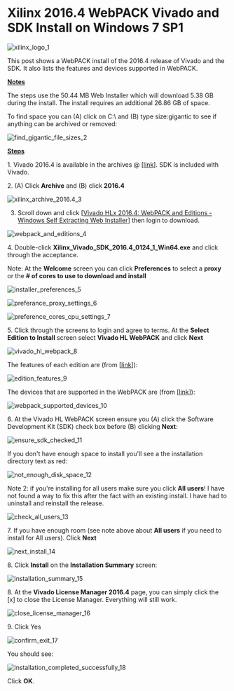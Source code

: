 # Xilinx 2016.4 WebPACK Vivado and SDK Install on Windows 7 SP1

![xilinx_logo_1](xilinx_logo_1.png)

This post shows a WebPACK install of the 2016.4 release of Vivado and the SDK. It also lists the features and devices supported in WebPACK.

**<u><span>Notes</span></u>**

The steps use the 50.44 MB Web Installer which will download 5.38 GB during the install. The install requires an additional 26.86 GB of space.

To find space you can (A) click on C:\\ and (B) type size:gigantic to see if anything can be archived or removed:

![find_gigantic_file_sizes_2](find_gigantic_file_sizes_2.png)

**<u><span>Steps</span></u>**

1\. Vivado 2016.4 is available in the archives @ \[[<u><span>link</span></u>](https://www.xilinx.com/support/download/index.html/content/xilinx/en/downloadNav/vivado-design-tools/archive.html)\]. SDK is included with Vivado.

2\. (A) Click **Archive** and (B) click **2016.4**

![xilinx_archive_2016.4_3](xilinx_archive_2016.4_3.png)

3. Scroll down and click [[Vivado HLx 2016.4: WebPACK and Editions - Windows Self Extracting Web Installer](https://www.xilinx.com/member/forms/download/xef.html?filename=Xilinx_Vivado_SDK_2016.4_0124_1_Win64.exe)] then login to download.

![webpack_and_editions_4](webpack_and_editions_4.png)

4\. Double-click **Xilinx\_Vivado\_SDK\_2016.4\_0124\_1\_Win64.exe** and click through the acceptance.

Note: At the **Welcome** screen you can click **Preferences** to select a **proxy** or the **\# of cores to use to download and install**

![installer_preferences_5](installer_preferences_5.png)

![preferance_proxy_settings_6](preferance_proxy_settings_6.png)

![preference_cores_cpu_settings_7](preference_cores_cpu_settings_7.png)

5\. Click through the screens to login and agree to terms. At the **Select Edition to Install** screen select **Vivado HL WebPACK** and click **Next**

![vivado_hl_webpack_8](vivado_hl_webpack_8.png)

The features of each edition are (from \[[<u><span>link</span></u>](https://www.xilinx.com/products/design-tools/vivado/vivado-webpack.html)\]):

![edition_features_9](edition_features_9.png)

The devices that are supported in the WebPACK are (from \[[<u><span>link</span></u>](https://www.xilinx.com/products/design-tools/vivado/vivado-webpack.html#architecture)\]):

![webpack_supported_devices_10](webpack_supported_devices_10.png)

6\. At the Vivado HL WebPACK screen ensure you (A) click the Software Development Kit (SDK) check box before (B) clicking **Next**:

![ensure_sdk_checked_11](ensure_sdk_checked_11.png)

If you don't have enough space to install you'll see a the installation directory text as red:

![not_enough_disk_space_12](not_enough_disk_space_12.png)

Note 2: if you're installing for all users make sure you click **All users**! I have not found a way to fix this after the fact with an existing install. I have had to uninstall and reinstall the release.

![check_all_users_13](check_all_users_13.png)

7\. If you have enough room (see note above about **All users** if you need to install for All users). Click **Next**

![next_install_14](next_install_14.png)

8\. Click **Install** on the **Installation Summary** screen:

![installation_summary_15](installation_summary_15.png)

8\. At the **Vivado License Manager 2016.4** page, you can simply click the \[x\] to close the License Manager. Everything will still work.

![close_license_manager_16](close_license_manager_16.png)

9\. Click Yes

![confirm_exit_17](confirm_exit_17.png)

You should see:

![installation_completed_successfully_18](installation_completed_successfully_18.png)

Click **OK**.